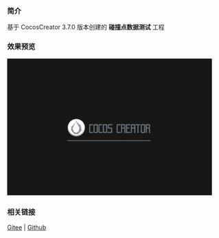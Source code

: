 ### 简介
基于 CocosCreator 3.7.0 版本创建的 **碰撞点数据测试** 工程

### 效果预览
![image](../../../gif/202203/2022030433.gif)

### 相关链接
[Gitee](https://gitee.com/mirrors_cocos-creator/example-3d/blob/master/physics-3d/assets/cases/scenes) | [Github](https://github.com/cocos-creator/example-3d/blob/master/physics-3d/assets/cases/scenes)